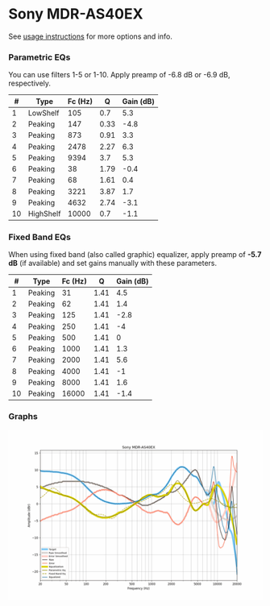 # Sony MDR-AS40EX
See [usage instructions](https://github.com/jaakkopasanen/AutoEq#usage) for more options and info.

### Parametric EQs
You can use filters 1-5 or 1-10. Apply preamp of -6.8 dB or -6.9 dB, respectively.

|   # | Type      |   Fc (Hz) |    Q |   Gain (dB) |
|-----|-----------|-----------|------|-------------|
|   1 | LowShelf  |       105 | 0.7  |         5.3 |
|   2 | Peaking   |       147 | 0.33 |        -4.8 |
|   3 | Peaking   |       873 | 0.91 |         3.3 |
|   4 | Peaking   |      2478 | 2.27 |         6.3 |
|   5 | Peaking   |      9394 | 3.7  |         5.3 |
|   6 | Peaking   |        38 | 1.79 |        -0.4 |
|   7 | Peaking   |        68 | 1.61 |         0.4 |
|   8 | Peaking   |      3221 | 3.87 |         1.7 |
|   9 | Peaking   |      4632 | 2.74 |        -3.1 |
|  10 | HighShelf |     10000 | 0.7  |        -1.1 |

### Fixed Band EQs
When using fixed band (also called graphic) equalizer, apply preamp of **-5.7 dB** (if available) and set gains manually with these parameters.

|   # | Type    |   Fc (Hz) |    Q |   Gain (dB) |
|-----|---------|-----------|------|-------------|
|   1 | Peaking |        31 | 1.41 |         4.5 |
|   2 | Peaking |        62 | 1.41 |         1.4 |
|   3 | Peaking |       125 | 1.41 |        -2.8 |
|   4 | Peaking |       250 | 1.41 |        -4   |
|   5 | Peaking |       500 | 1.41 |         0   |
|   6 | Peaking |      1000 | 1.41 |         1.3 |
|   7 | Peaking |      2000 | 1.41 |         5.6 |
|   8 | Peaking |      4000 | 1.41 |        -1   |
|   9 | Peaking |      8000 | 1.41 |         1.6 |
|  10 | Peaking |     16000 | 1.41 |        -1.4 |

### Graphs
![](./Sony%20MDR-AS40EX.png)
